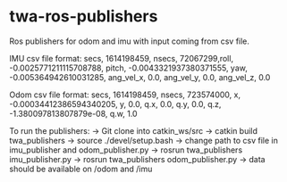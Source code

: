 # twa-ros-publishers

Ros publishers for odom and imu with input coming from csv file.

IMU csv file format:
secs, 1614198459, nsecs, 72067299,roll, -0.0025771211115708788, pitch, -0.0043321937380371555, yaw, -0.005364942610031285, ang_vel_x, 0.0, ang_vel_y, 0.0, ang_vel_z, 0.0

Odom csv file format:
secs, 1614198459, nsecs, 723574000, x, -0.00034412386594340205, y, 0.0, q.x, 0.0, q.y, 0.0, q.z, -1.380097813807879e-08, q.w, 1.0                                                                           

To run the publishers:
-> Git clone into catkin_ws/src
-> catkin build twa_publishers
-> source ./devel/setup.bash
-> change path to csv file in imu_publisher and odom_publisher.py
-> rosrun twa_publishers imu_publisher.py
-> rosrun twa_publishers odom_publisher.py
-> data should be available on /odom and /imu
